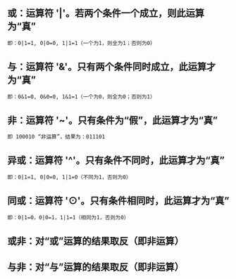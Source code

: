 ## 或：运算符 '|'。若两个条件一个成立，则此运算为“真”

```txt
即：0|1=1, 0|0=0, 1|1=1（一个为1，则全为1；否则为0）
```

## 与：运算符 '&'。只有两个条件同时成立，此运算才为“真”

```txt
即：0&1=0, 0&0=0, 1&1=1（一个为0，则全为0；否则为1）
```

## 非：运算符 '~'。只有条件为“假”，此运算才为“真”

```txt
即 100010 “非运算”，结果为：011101
```

## 异或：运算符 '^'。只有条件不同时，此运算才为“真”

```txt
即：0|1=1, 0|0=0, 1|1=0（不同为1，否则为0）
```

## 同或：运算符 '⊙'。只有条件相同时，此运算才为“真”

```txt
即：0|1=0，0|0=1，1|1=1（相同为1，否则为0）
```

## 或非：对“或”运算的结果取反（即非运算）

## 与非：对“与”运算的结果取反（即非运算）
